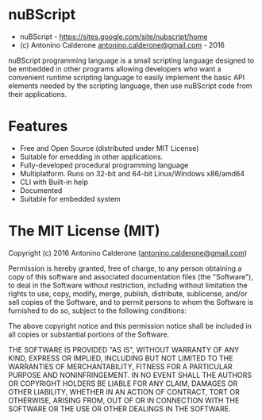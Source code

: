 # nuBScript 
- nuBScript - https://sites.google.com/site/nubscript/home
- (c) Antonino Calderone <antonino.calderone@gmail.com> - 2016

nuBScript programming language is a small scripting language designed to be 
embedded in other programs allowing developers who want a convenient runtime 
scripting language to easily implement the basic API elements needed by the 
scripting language, then use nuBScript code from their applications. 

# Features
- Free and Open Source (distributed under MIT License) 
- Suitable for emedding in other applications. 
- Fully-developed procedural programming language 
- Multiplatform. Runs on 32-bit and 64-bit Linux/Windows x86/amd64 
- CLI with Built-in help 
- Documented
- Suitable for embedded system

# The MIT License (MIT)
Copyright (c) 2016 Antonino Calderone (antonino.calderone@gmail.com)

Permission is hereby granted, free of charge, to any person obtaining a copy of 
this software and associated documentation files (the "Software"), to deal in the 
Software without restriction, including without limitation the rights to use, 
copy, modify, merge, publish, distribute, sublicense, and/or sell copies of the 
Software, and to permit persons to whom the Software is furnished to do so, 
subject to the following conditions:

The above copyright notice and this permission notice shall be included in all 
copies or substantial portions of the Software.

THE SOFTWARE IS PROVIDED "AS IS", WITHOUT WARRANTY OF ANY KIND, EXPRESS OR IMPLIED, 
INCLUDING BUT NOT LIMITED TO THE WARRANTIES OF MERCHANTABILITY, FITNESS FOR A 
PARTICULAR PURPOSE AND NONINFRINGEMENT. IN NO EVENT SHALL THE AUTHORS OR COPYRIGHT 
HOLDERS BE LIABLE FOR ANY CLAIM, DAMAGES OR OTHER LIABILITY, WHETHER IN AN ACTION 
OF CONTRACT, TORT OR OTHERWISE, ARISING FROM, OUT OF OR IN CONNECTION WITH THE 
SOFTWARE OR THE USE OR OTHER DEALINGS IN THE SOFTWARE.
